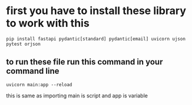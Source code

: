 
# first you have to install these library to work with this
```
pip install fastapi pydantic[standard] pydantic[email] uvicorn ujson pytest orjson 
```



## to run these file run this command in your command line

```
uvicorn main:app --reload
```

this is same as importing
main is script and app is variable
